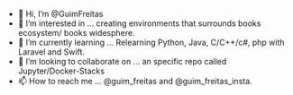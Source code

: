- 👋 Hi, I’m @GuimFreitas
- 👀 I’m interested in ... creating environments that surrounds books ecosystem/ books widesphere.
- 🌱 I’m currently learning ... Relearning Python, Java, C/C++/c#, php with Laravel and Swift.
- 💞️ I’m looking to collaborate on ... an specific repo called Jupyter/Docker-Stacks
- 📫 How to reach me ... @guim_freitas and @guim_freitas_insta.

<!---
GuimFreitas/GuimFreitas is a ✨ special ✨ repository because its `README.md` (this file) appears on your GitHub profile.
You can click the Preview link to take a look at your changes.
--->
